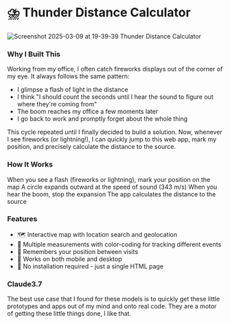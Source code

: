# ⛈️ Thunder Distance Calculator

![Screenshot 2025-03-09 at 19-39-39 Thunder Distance Calculator](https://github.com/user-attachments/assets/e0721f6c-5281-4b93-bc4e-e81a98950089)


### Why I Built This
Working from my office, I often catch fireworks displays out of the corner of my eye. It always follows the same pattern:

- I glimpse a flash of light in the distance
- I think "I should count the seconds until I hear the sound to figure out where they're coming from"
- The boom reaches my office a few moments later
- I go back to work and promptly forget about the whole thing

This cycle repeated until I finally decided to build a solution. Now, whenever I see fireworks (or lightning!), I can quickly jump to this web app, mark my position, and precisely calculate the distance to the source.

### How It Works

When you see a flash (fireworks or lightning), mark your position on the map
A circle expands outward at the speed of sound (343 m/s)
When you hear the boom, stop the expansion
The app calculates the distance to the source

### Features

- 🗺️ Interactive map with location search and geolocation
- 🔄 Multiple measurements with color-coding for tracking different events
- 💾 Remembers your position between visits
- 📱 Works on both mobile and desktop
- 🚫 No installation required - just a single HTML page

### Claude3.7

The best use case that I found for these models is to quickly get these little prototypes and apps out of my mind and onto real code.
They are a motor of getting these little things done, I like that.
